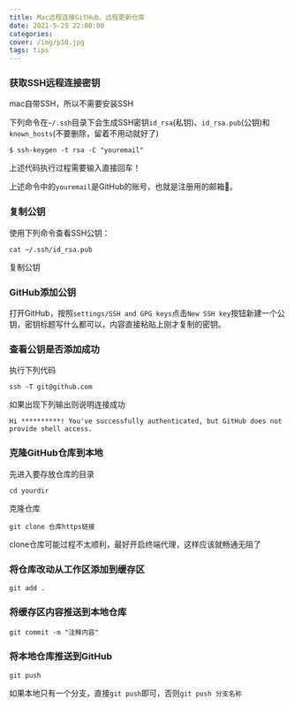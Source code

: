 ```yaml
---
title: Mac远程连接GitHub、远程更新仓库
date: 2021-5-25 22:00:00
categories: 
cover: /img/p10.jpg
tags: tips
---
```








### 获取SSH远程连接密钥

mac自带SSH，所以不需要安装SSH

下列命令在`~/.ssh`目录下会生成SSH密钥`id_rsa`(私钥)、`id_rsa.pub`(公钥)和`known_hosts`(不要删除，留着不用动就好了)

```shell
$ ssh-keygen -t rsa -C "youremail"
```

上述代码执行过程需要输入直接回车！

上述命令中的`youremail`是GitHub的账号，也就是注册用的邮箱📮。

### 复制公钥

使用下列命令查看SSH公钥：

```shell
cat ~/.ssh/id_rsa.pub
```

复制公钥

### GitHub添加公钥

打开GitHub，按照`settings/SSH and GPG keys`点击`New SSH key`按钮新建一个公钥，密钥标题写什么都可以，内容直接粘贴上刚才复制的密钥。

### 查看公钥是否添加成功

执行下列代码

```shell
ssh -T git@github.com
```

如果出现下列输出则说明连接成功

```shell
Hi **********! You've successfully authenticated, but GitHub does not provide shell access.
```

### 克隆GitHub仓库到本地

先进入要存放仓库的目录

```shell
cd yourdir
```

克隆仓库

```shell
git clone 仓库https链接
```

clone仓库可能过程不太顺利，最好开启终端代理，这样应该就畅通无阻了

### 将仓库改动从工作区添加到缓存区

```shell
git add .
```

### 将缓存区内容推送到本地仓库

```shell
git commit -m "注释内容"
```

### 将本地仓库推送到GitHub

```shell
git push
```

如果本地只有一个分支，直接`git push`即可，否则`git push 分支名称`
